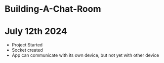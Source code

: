 # Building-A-Chat-Room

# July 12th 2024
- Project Started
- Socket created
- App can communicate with its own device, but not yet with other device


